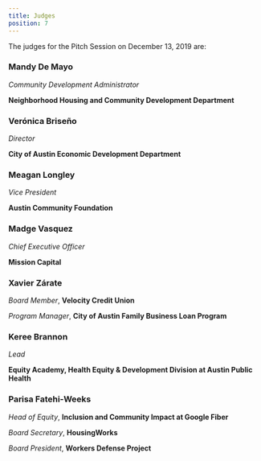 ```yaml
---
title: Judges 
position: 7
---
```


The judges for the Pitch Session on December 13, 2019 are: 

### Mandy De Mayo 

*Community Development Administrator*

**Neighborhood Housing and Community Development Department** 


### Verónica Briseño 
*Director*

**City of Austin Economic Development Department** 


### Meagan Longley

*Vice President* 

**Austin Community Foundation**


### Madge Vasquez  
*Chief Executive Officer*

**Mission Capital**  


### Xavier Zárate
*Board Member*, **Velocity Credit Union**

*Program Manager*, **City of Austin Family Business Loan Program** 


### Keree Brannon
*Lead*

**Equity Academy, Health Equity & Development Division at Austin Public Health** 

### Parisa Fatehi-Weeks
*Head of Equity*, **Inclusion and Community Impact at Google Fiber**

*Board Secretary*, **HousingWorks**

*Board President*, **Workers Defense Project** 




